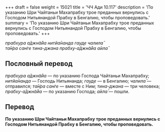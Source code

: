 +++
draft = false
weight = 15021
title = 'ЧЧ Ади 10.117'
description = 'По указанию Шри Чайтаньи Махапрабху трое преданных вернулись с Господом Нитьянандой Прабху в Бенгалию, чтобы проповедовать.'
summary = 'По указанию Шри Чайтаньи Махапрабху трое преданных вернулись с Господом Нитьянандой Прабху в Бенгалию, чтобы проповедовать.'
+++

_прабхура а̄джн̃а̄йа нитйа̄нанда гауд̣е чалила̄  
та̄н̇ра сан̇ге тина-джана прабху-а̄джн̃а̄йа а̄ила̄_

## Пословный перевод

_прабхура_ _а̄джн̃а̄йа_ — по указанию Господа Чайтаньи Махапрабху; _нитйа̄нанда_ — Господь Нитьянанда; _гауд̣е_ — в Бенгалию; _чалила̄_ — отправился; _та̄н̇ра_ _сан̇ге_ — вместе с Ним; _тина_\-_джана_ — три человека; _прабху_\-_а̄джн̃а̄йа_ — по указанию Господа; _а̄ила̄_ — пошли.

## Перевод

**По указанию Шри Чайтаньи Махапрабху трое преданных вернулись с Господом Нитьянандой Прабху в Бенгалию, чтобы проповедовать.**
